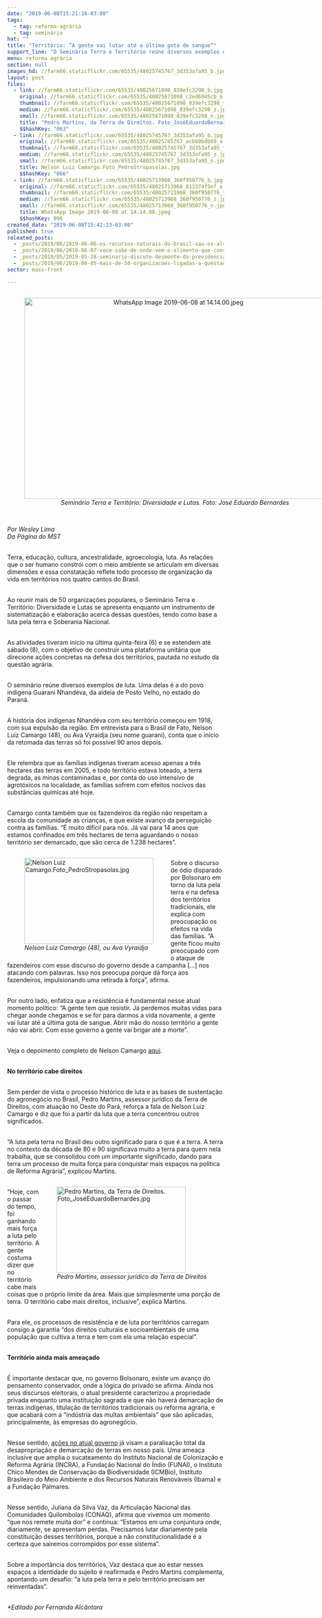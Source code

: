 ```yaml
---
date: "2019-06-08T15:21:16-03:00"
tags:
  - tag: reforma-agrária
  - tag: seminário
hat: ""
title: "Território: “A gente vai lutar até a última gota de sangue”"
support_line: "O Seminário Terra e Território reúne diversos exemplos de luta; Uma delas é a do povo indígena Guarani Nhandéva, da aldeia de Posto Velho (PR)"
menu: reforma agrária
section: null
images_hd: //farm66.staticflickr.com/65535/48025745767_3d353afa95_b.jpg
layout: post
files:
  - link: //farm66.staticflickr.com/65535/48025671098_839efc3298_b.jpg
    original: //farm66.staticflickr.com/65535/48025671098_c2ed6945cb_o.jpg
    thumbnail: //farm66.staticflickr.com/65535/48025671098_839efc3298_t.jpg
    medium: //farm66.staticflickr.com/65535/48025671098_839efc3298_z.jpg
    small: //farm66.staticflickr.com/65535/48025671098_839efc3298_n.jpg
    title: "Pedro Martins, da Terra de Direitos. Foto_JoséEduardoBernardes.jpg"
    $$hashKey: "063"
  - link: //farm66.staticflickr.com/65535/48025745767_3d353afa95_b.jpg
    original: //farm66.staticflickr.com/65535/48025745767_acb60bdb89_o.jpg
    thumbnail: //farm66.staticflickr.com/65535/48025745767_3d353afa95_t.jpg
    medium: //farm66.staticflickr.com/65535/48025745767_3d353afa95_z.jpg
    small: //farm66.staticflickr.com/65535/48025745767_3d353afa95_n.jpg
    title: Nelson Luiz Camargo.Foto_PedroStropasolas.jpg
    $$hashKey: "066"
  - link: //farm66.staticflickr.com/65535/48025713968_360f950776_b.jpg
    original: //farm66.staticflickr.com/65535/48025713968_813374f5ef_o.jpg
    thumbnail: //farm66.staticflickr.com/65535/48025713968_360f950776_t.jpg
    medium: //farm66.staticflickr.com/65535/48025713968_360f950776_z.jpg
    small: //farm66.staticflickr.com/65535/48025713968_360f950776_n.jpg
    title: WhatsApp Image 2019-06-08 at 14.14.00.jpeg
    $$hashKey: 096
created_date: "2019-06-08T15:42:23-03:00"
published: true
releated_posts:
  - _posts/2019/06/2019-06-06-os-recursos-naturais-do-brasil-sao-os-alvos-do-capitalismo-em-crise-diz-stedile.md
  - _posts/2019/06/2019-06-07-voce-sabe-de-onde-vem-o-alimento-que-consome.md
  - _posts/2019/05/2019-05-28-seminario-discute-desmonte-da-previdencia-com-religiosos-professores-e-movimentos-sociais.md
  - _posts/2019/06/2019-06-05-mais-de-50-organizacoes-ligadas-a-questao-agraria-se-reunem-para-construir-plataforma-unitaria.md
sector: mass-front

---
```

<div style="text-align:center">
<figure class="image" style="display:inline-block"><img alt="WhatsApp Image 2019-06-08 at 14.14.00.jpeg" height="467" src="//farm66.staticflickr.com/65535/48025713968_360f950776_b.jpg" width="700" />
<figcaption><em>Semin&aacute;rio Terra e Territ&oacute;rio: Diversidade e Lutas​. Foto: Jos&eacute; Eduardo Bernardes</em></figcaption>
</figure>
</div>

<p><br />
<em>Por Wesley Lima<br />
Da P&aacute;gina do MST</em></p>

<p><br />
Terra, educa&ccedil;&atilde;o, cultura, ancestralidade, agroecologia, luta. As rela&ccedil;&otilde;es que o ser humano constr&oacute;i com o meio ambiente se articulam em diversas dimens&otilde;es e essa constata&ccedil;&atilde;o reflete todo processo de organiza&ccedil;&atilde;o da vida em territ&oacute;rios nos quatro cantos do Brasil.&nbsp;</p>

<p><br />
Ao reunir mais de 50 organiza&ccedil;&otilde;es populares, o Semin&aacute;rio Terra e Territ&oacute;rio: Diversidade e Lutas se apresenta enquanto um instrumento de sistematiza&ccedil;&atilde;o e elabora&ccedil;&atilde;o acerca dessas quest&otilde;es, tendo como base a luta pela terra e Soberania Nacional.&nbsp;</p>

<p><br />
As atividades tiveram in&iacute;cio na &uacute;ltima quinta-feira (6) e se estendem at&eacute; s&aacute;bado (8), com o objetivo de construir uma plataforma unit&aacute;ria que direcione a&ccedil;&otilde;es concretas na defesa dos territ&oacute;rios, pautada no estudo da quest&atilde;o agr&aacute;ria.&nbsp;</p>

<p><br />
O semin&aacute;rio re&uacute;ne diversos exemplos de luta. Uma delas &eacute; a do povo ind&iacute;gena Guarani Nhand&eacute;va, da aldeia de Posto Velho, no estado do Paran&aacute;.&nbsp;</p>

<p><br />
A hist&oacute;ria dos ind&iacute;genas Nhand&eacute;va com seu territ&oacute;rio come&ccedil;ou em 1918, com sua expuls&atilde;o da regi&atilde;o. Em entrevista para o Brasil de Fato, Nelson Luiz Camargo (48), ou Ava Vyraidja (seu nome guarani), conta que o in&iacute;cio da retomada das terras s&oacute; foi poss&iacute;vel 90 anos depois.&nbsp;</p>

<p><br />
Ele relembra que as fam&iacute;lias ind&iacute;genas tiveram acesso apenas a tr&ecirc;s hectares das terras em 2005, e todo territ&oacute;rio estava loteado, a terra degrada, as minas contaminadas e, por conta do uso intensivo de agrot&oacute;xicos na localidade, as fam&iacute;lias sofrem com efeitos nocivos das subst&acirc;ncias qu&iacute;micas at&eacute; hoje.&nbsp;</p>

<p><br />
Camargo conta tamb&eacute;m que os fazendeiros da regi&atilde;o n&atilde;o respeitam a escola da comunidade as crian&ccedil;as, e que existe avan&ccedil;o da persegui&ccedil;&atilde;o contra as fam&iacute;lias. &ldquo;&Eacute; muito dif&iacute;cil para n&oacute;s. J&aacute; vai para 14 anos que estamos confinados em tr&ecirc;s hectares de terra aguardando o nosso territ&oacute;rio ser demarcado, que s&atilde;o cerca de 1.238 hectares&rdquo;.&nbsp;</p>

<figure class="image" style="float:left"><img alt="Nelson Luiz Camargo.Foto_PedroStropasolas.jpg" height="200" src="//farm66.staticflickr.com/65535/48025745767_3d353afa95_b.jpg" width="300" />
<figcaption><em>Nelson Luiz Camargo (48), ou Ava Vyraidja</em></figcaption>
</figure>

<p><br />
Sobre o discurso de &oacute;dio disparado por Bolsonaro em torno da luta pela terra e na defesa dos territ&oacute;rios tradicionais, ele explica com preocupa&ccedil;&atilde;o os efeitos na vida das fam&iacute;lias. &ldquo;A gente ficou muito preocupado com o ataque de fazendeiros com esse discurso do governo desde a campanha [...] nos atacando com palavras. Isso nos preocupa porque d&aacute; for&ccedil;a aos fazendeiros, impulsionando uma retirada &agrave; for&ccedil;a&rdquo;, afirma.&nbsp;</p>

<p><br />
Por outro lado, enfatiza que a resist&ecirc;ncia &eacute; fundamental nesse atual momento pol&iacute;tico: &ldquo;A gente tem que resistir. J&aacute; perdemos muitas vidas para chegar aonde chegamos e se for para darmos a vida novamente, a gente vai lutar at&eacute; a &uacute;ltima gota de sangue. Abrir m&atilde;o do nosso territ&oacute;rio a gente n&atilde;o vai abrir. Com esse governo a gente vai brigar at&eacute; a morte&rdquo;.&nbsp;</p>

<p><br />
Veja o depoimento completo de Nelson Camargo <a href="https://youtu.be/esY-m7SsNZE">aqui</a>.</p>

<p><br />
<strong>No territ&oacute;rio cabe direitos</strong></p>

<p><br />
Sem perder de vista o processo hist&oacute;rico de luta e as bases de sustenta&ccedil;&atilde;o do agroneg&oacute;cio no Brasil, Pedro Martins, assessor jur&iacute;dico da Terra de Direitos, com atua&ccedil;&atilde;o no Oeste do Par&aacute;, refor&ccedil;a a fala de Nelson Luiz Camargo e diz que foi a partir da luta que a terra concentrou outros significados.&nbsp;</p>

<p><br />
&ldquo;A luta pela terra no Brasil deu outro significado para o que &eacute; a terra. A terra no contexto da d&eacute;cada de 80 e 90 significava muito a terra para quem nela trabalha, que se consolidou com um importante significado, dando para terra um processo de muita for&ccedil;a para conquistar mais espa&ccedil;os na pol&iacute;tica de Reforma Agr&aacute;ria&rdquo;, explicou Martins.&nbsp;</p>

<figure class="image" style="float:right"><img alt="Pedro Martins, da Terra de Direitos. Foto_JoséEduardoBernardes.jpg" height="200" src="//farm66.staticflickr.com/65535/48025671098_839efc3298_b.jpg" width="300" />
<figcaption><em>Pedro Martins, assessor jur&iacute;dico da Terra de Direitos</em></figcaption>
</figure>

<p><br />
&ldquo;Hoje, com o passar do tempo, foi ganhando mais for&ccedil;a a luta pelo territ&oacute;rio. A gente costuma dizer que no territ&oacute;rio cabe mais coisas que o pr&oacute;prio limite da &aacute;rea. Mais que simplesmente uma por&ccedil;&atilde;o de terra. O territ&oacute;rio cabe mais direitos, inclusive&rdquo;, explica Martins.&nbsp;</p>

<p><br />
Para ele, os processos de resist&ecirc;ncia e de luta por territ&oacute;rios carregam consigo a garantia &ldquo;dos direitos culturais e socioambientais de uma popula&ccedil;&atilde;o que cultiva a terra e tem com ela uma rela&ccedil;&atilde;o especial&rdquo;.</p>

<p><br />
<strong>Territ&oacute;rio ainda mais amea&ccedil;ado</strong></p>

<p><br />
&Eacute; importante destacar que, no governo Bolsonaro, existe um avan&ccedil;o do pensamento conservador, onde a l&oacute;gica do privado se afirma. Ainda nos seus discursos eleitorais, o atual presidente caracterizou a propriedade privada enquanto uma institui&ccedil;&atilde;o sagrada e que n&atilde;o haver&aacute; demarca&ccedil;&atilde;o de terras ind&iacute;genas, titula&ccedil;&atilde;o de territ&oacute;rios tradicionais ou reforma agr&aacute;ria, e que acabar&aacute; com a &ldquo;ind&uacute;stria das multas ambientais&rdquo; que s&atilde;o aplicadas, principalmente, &agrave;s empresas do agroneg&oacute;cio.&nbsp;</p>

<p><br />
Nesse sentido, <a href="http://www.mst.org.br/2019/04/01/governo-bolsonaro-rasga-a-constituicao-ao-determinar-a-paralisacao-da-reforma-agraria.html">a&ccedil;&otilde;es no atual governo</a>&nbsp;j&aacute; visam a paralisa&ccedil;&atilde;o total da desapropria&ccedil;&atilde;o e demarca&ccedil;&atilde;o de terras em nosso pa&iacute;s. Uma amea&ccedil;a inclusive que amplia o sucateamento do Instituto Nacional de Coloniza&ccedil;&atilde;o e Reforma Agr&aacute;ria (INCRA), a Funda&ccedil;&atilde;o Nacional do &Iacute;ndio (FUNAI), o Instituto Chico Mendes de Conserva&ccedil;&atilde;o da Biodiversidade (ICMBio), Instituto Brasileiro do Meio Ambiente e dos Recursos Naturais Renov&aacute;veis (Ibama) e a Funda&ccedil;&atilde;o Palmares.</p>

<p><br />
Nesse sentido, Juliana da Silva Vaz, da Articula&ccedil;&atilde;o Nacional das Comunidades Quilombolas (CONAQ), afirma que vivemos um momento &ldquo;que nos remete muita dor&rdquo; e continua: &ldquo;Estamos em uma conjuntura onde, diariamente, se apresentam perdas. Precisamos lutar diariamente pela constitui&ccedil;&atilde;o desses territ&oacute;rios, porque a n&atilde;o constitucionalidade &eacute; a certeza que sairemos corrompidos por esse sistema&rdquo;.&nbsp;</p>

<p><br />
Sobre a import&acirc;ncia dos territ&oacute;rios, Vaz destaca que ao estar nesses espa&ccedil;os a identidade do sujeito &eacute; reafirmada e Pedro Martins complementa, apontando um desafio: &ldquo;a luta pela terra e pelo territ&oacute;rio precisam ser reinventadas&rdquo;.</p>

<p><br />
<em>*Editado por Fernanda Alc&acirc;ntara</em></p>

<p>&nbsp;</p>
